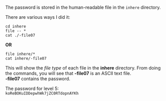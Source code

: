 The password is stored in the human-readable file in the `inhere` directory.

There are various ways I did it:
```
cd inhere 
file -- * 
cat ./-file07
```

**OR**
```
file inhere/*
cat inhere/-file07
```

This will show the *file type* of each file in the **inhere** directory.
From doing the commands, you will see that **-file07** is an ASCII text file.\
**-file07** contains the password.

The password for level 5:\
`koReBOKuIDDepwhWk7jZC0RTdopnAYKh`
